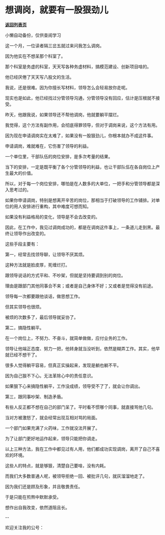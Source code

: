 # 想调岗，就要有一股狠劲儿

[**返回列表页**](/gzh/费曼的小茶馆)

小懒自动备份，仅供查阅学习

这一个月，一位读者隔三岔五就过来问我怎么调岗。

因为他实在不想呆那个科室了。  

那个科室是务虚的科室，天天写各种务虚材料，搞模范建设、创新项目啥的。

他已经厌倦了天天写八股文的生活。

我说，还是很难。因为你擅长写材料，领导怎么会轻易放你走呢。  

现实也是如此，他已经找过分管领导沟通，分管领导没有回应，估计是压根就不接受。

昨天，他跟我说，如果领导还不帮他调岗，他就要躺平摆烂。  

我觉得，这个方法有副作用，会彻底得罪领导，但对于调岗来说，这个方法有用。

因为现在申请调岗实在太难了，如果没有一股狠劲儿，你根本就办不成这件事。  

申请调岗，难就难在，它伤害了领导的利益。

一个单位里，干部队伍的岗位安排，是多次考量的结果。  

当下的安排，一定是既平衡了各个分管领导的利益，也让干部队伍在各自岗位上产生最大的价值。

所以，对于每一个岗位安排，哪怕是在人数多的大单位，一把手和分管领导都是深入思考过的。

如果你申请调岗，特别是想离开辛苦的岗位，那相当于打破领导的工作铺排。对单位的用人安排进行重构，其中难度可想而知。

如果没有利益格局的变化，领导是不会去改变的。

因此，在工作中，我见过调岗成功的，都是在调岗这件事上，一条道儿走到黑。最终让领导作出改变的。

这些手段主要有：

第一，经常去找领导聊，让领导不厌其烦。

这种方法就是脸皮厚，死缠烂打。  

跟领导说话的方式平和、不吵架，但就是坚持要调到别的岗位。

理由是跟部门其他同事合不来；或者是自己身体不好；又或者是觉得没有前途。

领导每一次都要跟他谈话，做思想工作。  

但其实领导也很烦。

被烦的次数多了，最后领导就妥协了。

第二，搞隐性躺平。

在一个岗位上，不努力、不奋斗，就简单做做，应付业务的工作。  

领导让他端正态度、努力一把，他转身就当没听到，依然是糊弄工作。其实，他早就已经不想干了。

很多人觉得躺平容易，但真正实操起来，发现是躺也躺不平。

因为自己狠不下心。无法革除心中的责任意识。  

如果狠下心来搞隐性躺平，工作没成绩，领导受不了了，就会让你调出。

第三，跟同事吵架、制造矛盾。  

有些人反正都不想在自己的部门呆了。平时看不惯哪个同事，就直接骂他几句。

当对方被激怒了，就会经常出现互相对骂的局面。  

一个部门如果充满了火药味，工作就没法开展了。

为了让部门更好地运作起来，领导只能把你调走。

以上三种方法，我在工作中都见过有人用，他们都成功实现调岗，离开了自己不喜欢的环境。

这些人的特点，就是够狠，清楚自己要啥，没有内耗。

而我们大多数普通人呢，被领导拒绝一回、被批评几句，就灰溜溜地走了。  

因为我们还是顾及形象，并且敬畏责任。  

于是只能在煎熬中默默承受。

想作出自我改变，依然道阻且长。

\--  

欢迎关注我的公号：  


